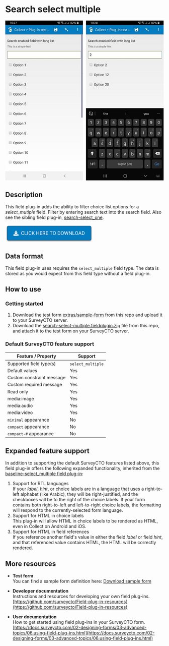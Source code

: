 # Search select multiple

![Default appearance for the search-select-multiple field plug-in](extras/default-search.jpg)

## Description

This field plug-in adds the ability to filter choice list options for a *select_mutiple* field. Filter by entering search text into the search field. Also see the sibling field plug-in, [search-select_one](https://github.com/surveycto/search-select-one/blob/master/README.md).

[![Download now](extras/download-button.png)](https://github.com/surveycto/search-select-multiple/raw/master/search-select-multiple.fieldplugin.zip)

## Data format
This field plug-in uses requires the `select_multiple` field type. The data is stored as you would expect from this field type without a field plug-in.

## How to use
### Getting started

1. Download the test form [extras/sample-form](https://github.com/surveycto/search-select-multiple/raw/master/extras/sample-form/Sample%20form%20-%20search_select_multiple%20field%20plug-in.xlsx) from this repo and upload it to your SurveyCTO server.
1. Download the [search-select-multiple.fieldplugin.zip](https://github.com/surveycto/search-select-multiple/raw/master/search-select-multiple.fieldplugin.zip) file from this repo, and attach it to the test form on your SurveyCTO server.

### Default SurveyCTO feature support

| Feature / Property | Support |
| --- | --- |
| Supported field type(s) | `select_multiple`|
| Default values | Yes |
| Custom constraint message | Yes |
| Custom required message | Yes |
| Read only | Yes |
| media:image | Yes |
| media:audio | Yes |
| media:video | Yes |
| `minimal` appearance | No |
| `compact` appearance | No |
| `compact-#` appearance | No |

## Expanded feature support

In addition to supporting the default SurveyCTO features listed above, this field plug-in offers the following expanded functionality, inherited from the [baseline-select_multiple field plug-in](https://github.com/surveycto/baseline-select_multiple):

1. Support for RTL languages  
    If your *label*, *hint*, or choice labels are in a language that uses a right-to-left alphabet (like Arabic), they will be right-justified, and the checkboxes will be to the right of the choice labels. If your form contains both right-to-left and left-to-right choice labels, the formatting will respond to the currently-selected form language.
1. Support for HTML in choice labels  
    This plug-in will allow HTML in choice labels to be rendered as HTML, even in Collect on Android and iOS.
1. Support for HTML in field references  
    If you reference another field's value in either the field *label* or field *hint*, and that referenced value contains HTML, the HTML will be correctly rendered.

## More resources

* **Test form**  
You can find a sample form definition here: 
[Download sample form](https://github.com/surveycto/search-select-multiple/raw/master/extras/sample-form/Sample%20form%20-%20search_select_multiple%20field%20plug-in.xlsx)

* **Developer documentation**  
Instructions and resources for developing your own field plug-ins.  
[https://github.com/surveycto/Field-plug-in-resources](https://github.com/surveycto/Field-plug-in-resources)

* **User documentation**  
How to get started using field plug-ins in your SurveyCTO form.  
[https://docs.surveycto.com/02-designing-forms/03-advanced-topics/06.using-field-plug-ins.html](https://docs.surveycto.com/02-designing-forms/03-advanced-topics/06.using-field-plug-ins.html)
